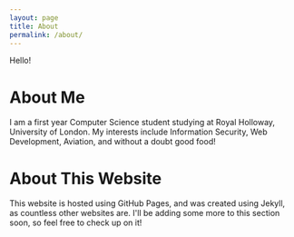 ```yaml
---
layout: page
title: About
permalink: /about/
---
```

Hello!

# About Me
I am a first year Computer Science student studying at Royal Holloway,
University of London. My interests include Information Security, Web
Development, Aviation, and without a doubt good food! 

# About This Website
This website is hosted using GitHub Pages, and was created using Jekyll, as
countless other websites are. I'll be adding some more to this section soon, so
feel free to check up on it!
